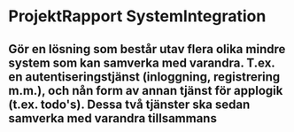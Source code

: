 ﻿# ProjektRapport SystemIntegration

## Gör en lösning som består utav flera olika mindre system som kan samverka med varandra. T.ex. en autentiseringstjänst (inloggning, registrering m.m.), och nån form av annan tjänst för applogik (t.ex. todo's). Dessa två tjänster ska sedan samverka med varandra tillsammans
